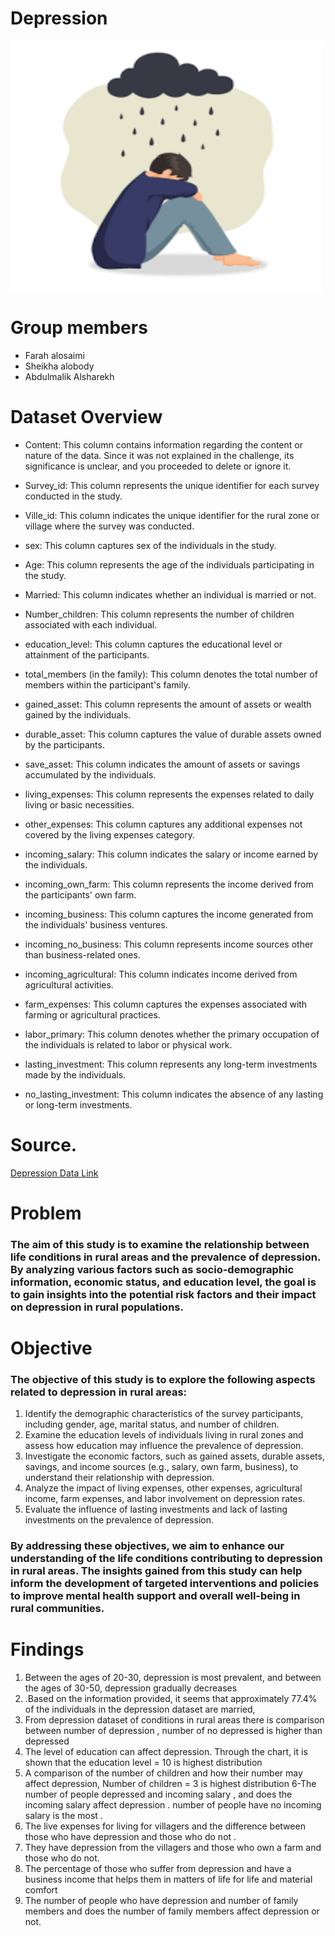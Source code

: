 # Depression

<img width="500" height="400" alt="not found" src="2.png">

# Group members
- Farah alosaimi
- Sheikha alobody
- Abdulmalik Alsharekh

# Dataset Overview

- Content: This column contains information regarding the content or nature of the data. Since it was not explained in the challenge, its significance is unclear, and you proceeded to delete or ignore it.

- Survey_id: This column represents the unique identifier for each survey conducted in the study.

- Ville_id: This column indicates the unique identifier for the rural zone or village where the survey was conducted.

- sex: This column captures sex of the individuals in the study.

- Age: This column represents the age of the individuals participating in the study.

- Married: This column indicates whether an individual is married or not.

- Number_children: This column represents the number of children associated with each individual.

- education_level: This column captures the educational level or attainment of the participants.

- total_members (in the family): This column denotes the total number of members within the participant's family.

- gained_asset: This column represents the amount of assets or wealth gained by the individuals.

- durable_asset: This column captures the value of durable assets owned by the participants.

- save_asset: This column indicates the amount of assets or savings accumulated by the individuals.

- living_expenses: This column represents the expenses related to daily living or basic necessities.

- other_expenses: This column captures any additional expenses not covered by the living expenses category.

- incoming_salary: This column indicates the salary or income earned by the individuals.

- incoming_own_farm: This column represents the income derived from the participants' own farm.

- incoming_business: This column captures the income generated from the individuals' business ventures.

- incoming_no_business: This column represents income sources other than business-related ones.

- incoming_agricultural: This column indicates income derived from agricultural activities.

- farm_expenses: This column captures the expenses associated with farming or agricultural practices.

- labor_primary: This column denotes whether the primary occupation of the individuals is related to labor or physical work.

- lasting_investment: This column represents any long-term investments made by the individuals.

- no_lasting_investment: This column indicates the absence of any lasting or long-term investments.

# Source.
[Depression Data Link](https://www.kaggle.com/datasets/diegobabativa/depression)

# Problem
### The aim of this study is to examine the relationship between life conditions in rural areas and the prevalence of depression. By analyzing various factors such as socio-demographic information, economic status, and education level, the goal is to gain insights into the potential risk factors and their impact on depression in rural populations.

# Objective 
### The objective of this study is to explore the following aspects related to depression in rural areas:

1. Identify the demographic characteristics of the survey participants, including gender, age, marital status, and number of children.
2. Examine the education levels of individuals living in rural zones and assess how education may influence the prevalence of depression.
3. Investigate the economic factors, such as gained assets, durable assets, savings, and income sources (e.g., salary, own farm, business), to understand their relationship with depression.
4. Analyze the impact of living expenses, other expenses, agricultural income, farm expenses, and labor involvement on depression rates.
5. Evaluate the influence of lasting investments and lack of lasting investments on the prevalence of depression.

### By addressing these objectives, we aim to enhance our understanding of the life conditions contributing to depression in rural areas. The insights gained from this study can help inform the development of targeted interventions and policies to improve mental health support and overall well-being in rural communities.

# Findings  
1. Between the ages of 20-30, depression is most prevalent, and between the ages of 30-50, depression gradually decreases
2. .Based on the information provided, it seems that approximately 77.4% of the individuals in the depression dataset are married,
3. From depression dataset of conditions in rural areas there is comparison between number of depression , number of no depressed is higher than depressed 
4. The level of education can affect depression. Through the chart, it is shown that the education level = 10 is highest distribution
5. A comparison of the number of children and how their number may affect depression, Number of children = 3 is highest distribution
6-The number of people depressed and incoming salary , and does the incoming salary affect depression . number of people have no incoming salary is the most .
7. The live expenses for living for villagers and the difference between those who have depression and those who do not .
8. They have depression from the villagers and those who own a farm and those who do not.
9. The percentage of those who suffer from depression and have a business income that helps them in matters of life for life and material comfort
10. The number of people who have depression and number of family members and does the number of family members affect depression or not.